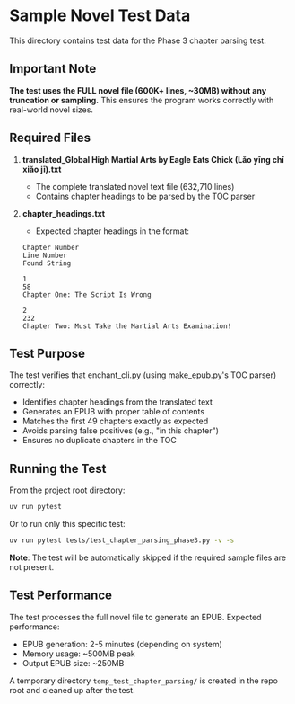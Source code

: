 # Sample Novel Test Data

This directory contains test data for the Phase 3 chapter parsing test.

## Important Note

**The test uses the FULL novel file (600K+ lines, ~30MB) without any truncation or sampling.**
This ensures the program works correctly with real-world novel sizes.

## Required Files

1. **translated_Global High Martial Arts by Eagle Eats Chick (Lǎo yīng chī xiǎo jī).txt**
   - The complete translated novel text file (632,710 lines)
   - Contains chapter headings to be parsed by the TOC parser

2. **chapter_headings.txt**
   - Expected chapter headings in the format:
   ```
   Chapter Number
   Line Number
   Found String

   1
   58
   Chapter One: The Script Is Wrong

   2
   232
   Chapter Two: Must Take the Martial Arts Examination!
   ```

## Test Purpose

The test verifies that enchant_cli.py (using make_epub.py's TOC parser) correctly:
- Identifies chapter headings from the translated text
- Generates an EPUB with proper table of contents
- Matches the first 49 chapters exactly as expected
- Avoids parsing false positives (e.g., "in this chapter")
- Ensures no duplicate chapters in the TOC

## Running the Test

From the project root directory:
```bash
uv run pytest
```

Or to run only this specific test:
```bash
uv run pytest tests/test_chapter_parsing_phase3.py -v -s
```

**Note**: The test will be automatically skipped if the required sample files are not present.

## Test Performance

The test processes the full novel file to generate an EPUB. Expected performance:
- EPUB generation: 2-5 minutes (depending on system)
- Memory usage: ~500MB peak
- Output EPUB size: ~250MB

A temporary directory `temp_test_chapter_parsing/` is created in the repo root and cleaned up after the test.